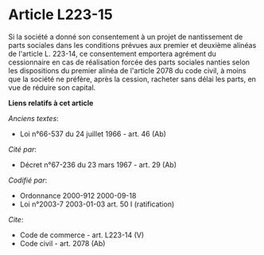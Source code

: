 # Article L223-15

Si la société a donné son consentement à un projet de nantissement de parts sociales dans les conditions prévues aux premier
et deuxième alinéas de l'article L. 223-14, ce consentement emportera agrément du cessionnaire en cas de réalisation forcée
des parts sociales nanties selon les dispositions du premier alinéa de l'article 2078 du code civil, à moins que la société
ne préfère, après la cession, racheter sans délai les parts, en vue de réduire son capital.

**Liens relatifs à cet article**

_Anciens textes_:

  - Loi n°66-537 du 24 juillet 1966 - art. 46 (Ab)

_Cité par_:

  - Décret n°67-236 du 23 mars 1967 - art. 29 (Ab)

_Codifié par_:

  - Ordonnance 2000-912 2000-09-18
  - Loi n°2003-7 2003-01-03 art. 50 I (ratification)

_Cite_:

  - Code de commerce - art. L223-14 (V)
  - Code civil - art. 2078 (Ab)
